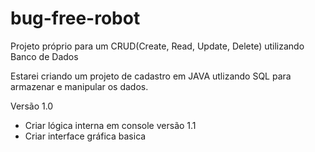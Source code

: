 # bug-free-robot
Projeto próprio para um CRUD(Create, Read, Update, Delete) utilizando Banco de Dados

Estarei criando um projeto de cadastro em JAVA utlizando SQL para armazenar e manipular os dados.

Versão 1.0
- Criar lógica interna em console
versão 1.1
- Criar interface gráfica basica
